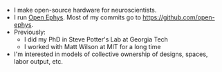 - I make open-source hardware for neuroscientists.
- I run [Open Ephys](https://open-ephys.org/). Most of my commits go to https://github.com/open-ephys.
- Previously:
  - I did my PhD in Steve Potter's Lab at Georgia Tech
  - I worked with Matt Wilson at MIT for a long time
- I'm interested in models of collective ownership of designs, spaces, labor output, etc.
